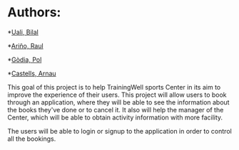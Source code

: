 # Authors:

*[Uali, Bilal](github.com/bilaluali)

*[Ariño, Raul](github.com/raularino)

*[Gòdia, Pol](github.com/polgodia)

*[Castells, Arnau](github.com/acastells)


This goal of this project is to help TrainingWell sports Center in its aim to improve the experience of their users. This project will allow users to book through an application, where they will be able to see the information about the books they've done or to cancel it. It also will help the manager of the Center, which will be able to obtain activity information with more facility.

The users will be able to login or signup to the application in order to control all the bookings.
